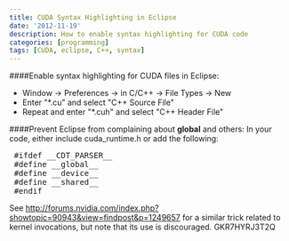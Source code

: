 ```yaml
---
title: CUDA Syntax Highlighting in Eclipse
date: '2012-11-19'
description: How to enable syntax highlighting for CUDA code
categories: [programming]
tags: [CUDA, eclipse, C++, syntax]
---
```


####Enable syntax highlighting for CUDA files in Eclipse:

* Window -> Preferences -> in C/C++ -> File Types -> New
* Enter "*.cu" and select "C++ Source File"
* Repeat and enter "*.cuh" and select "C++ Header File" 

####Prevent Eclipse from complaining about __global__ and others: In your code, either include cuda_runtime.h or add the following:

<pre>
 #ifdef __CDT_PARSER__
 #define __global__
 #define __device__
 #define __shared__
 #endif
</pre>

See http://forums.nvidia.com/index.php?showtopic=90943&view=findpost&p=1249657 for a similar trick related to kernel invocations, but note that its use is discouraged. 
GKR7HYRJ3T2Q
